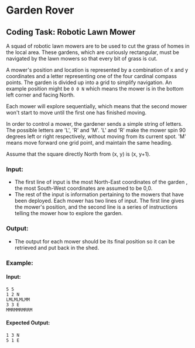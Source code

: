 # Garden Rover
## Coding Task: Robotic Lawn Mower
 
A squad of robotic lawn mowers are to be used to cut the grass of homes in the local area. These gardens, which are curiously rectangular, must be navigated by the lawn mowers so that every bit of grass is cut.

A mower's position and location is represented by a combination of x and y coordinates and a letter representing one of the four cardinal compass points. The garden is divided up into a grid to simplify navigation. An example position might be `0 0 N` which means the mower is in the bottom left corner and facing North.

Each mower will explore sequentially, which means that the second mower won't start to move until the first one has finished moving.  
 
In order to control a mower, the gardener sends a simple string of letters. The possible letters are 'L', 'R' and 'M'. 'L' and 'R' make the mower spin 90 degrees left or right respectively, without moving from its current spot. 'M' means move forward one grid point, and maintain the same heading.
 
Assume that the square directly North from (x, y) is (x, y+1).

### Input:
* The first line of input is the most North-East coordinates of the garden , the most South-West coordinates are assumed to be 0,0. 
* The rest of the input is information pertaining to the mowers that have been deployed. Each mower has two lines of input. The first line gives the mower's position, and the second line is a series of instructions telling the mower how to explore the garden. 

### Output:
* The output for each mower should be its final position so it can be retrieved and put back in the shed.

### Example:
#### Input:
```
5 5
1 2 N
LMLMLMLMM
3 3 E
MMRMMRMRRM
```

#### Expected Output:
```
1 3 N
5 1 E
```
